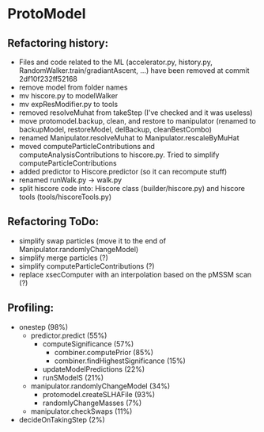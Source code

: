 # ProtoModel



## Refactoring history:


  * Files and code related to the ML (accelerator.py, history.py, RandomWalker.train/gradiantAscent, ...) have been removed at commit 2df10f232ff52168
  * remove model from folder names
  * mv hiscore.py to modelWalker
  * mv expResModifier.py to tools
  * removed resolveMuhat from takeStep (I've checked and it was useless)
  * move protomodel.backup, clean, and restore to manipulator (renamed to backupModel, restoreModel, delBackup, cleanBestCombo)
  * renamed Manipulator.resolveMuhat to Manipulator.rescaleByMuHat
  * moved computeParticleContributions and computeAnalysisContributions to hiscore.py. Tried to simplify  computeParticleContributions
  * added predictor to Hiscore.predictor (so it can recompute stuff)
  * renamed runWalk.py -> walk.py
  * split hiscore code into: Hiscore class (builder/hiscore.py) and hiscore tools (tools/hiscoreTools.py)

## Refactoring ToDo:


  * simplify swap particles (move it to the end of Manipulator.randomlyChangeModel)
  * simplify merge particles (?)
  * simplify computeParticleContributions (?)
  * replace xsecComputer with an interpolation based on the pMSSM scan (?)


## Profiling:

  * onestep (98%)
    * predictor.predict (55%)
      * computeSignificance (57%)
        * combiner.computePrior (85%)      
        * combiner.findHighestSignificance (15%)
      * updateModelPredictions (22%)
      * runSModelS (21%)
    * manipulator.randomlyChangeModel (34%)
      * protomodel.createSLHAFile (93%)
      * randomlyChangeMasses (7%)
    * manipulator.checkSwaps (11%)
  * decideOnTakingStep (2%)
